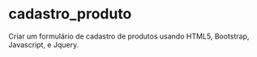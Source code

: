 # cadastro_produto
Criar um formulário de cadastro de produtos usando HTML5, Bootstrap, Javascript, e Jquery.
